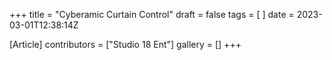 +++
title = "Cyberamic Curtain Control"
draft = false
tags = [ ]
date = 2023-03-01T12:38:14Z

[Article]
contributors = ["Studio 18 Ent"]
gallery = []
+++
